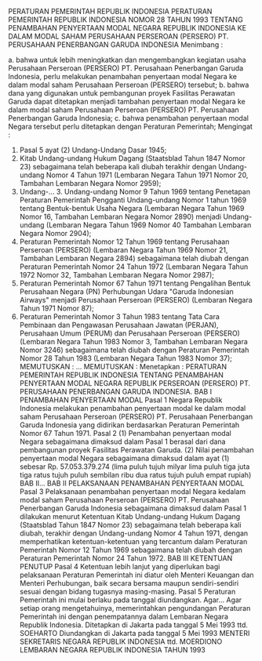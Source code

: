  PERATURAN PEMERINTAH REPUBLIK INDONESIA PERATURAN PEMERINTAH REPUBLIK INDONESIA NOMOR 28 TAHUN 1993 TENTANG PENAMBAHAN PENYERTAAN MODAL NEGARA REPUBLIK INDONESIA KE DALAM MODAL SAHAM PERUSAHAAN PERSEROAN (PERSERO) PT. PERUSAHAAN PENERBANGAN GARUDA INDONESIA
Menimbang :

a. bahwa untuk lebih meningkatkan dan mengembangkan kegiatan usaha Perusahaan Perseroan (PERSERO) PT. Perusahaan Penerbangan Garuda Indonesia, perlu melakukan penambahan penyertaan modal Negara ke dalam modal saham Perusahaan Perseroan (PERSERO) tersebut;
b. bahwa dana yang digunakan untuk pembangunan proyek Fasilitas Perawatan Garuda dapat ditetapkan menjadi tambahan penyertaan modal Negara ke dalam modal saham Perusahaan Perseroan (PERSERO) PT. Perusahaan Penerbangan Garuda Indonesia;
c. bahwa penambahan penyertaan modal Negara tersebut perlu ditetapkan dengan Peraturan Pemerintah;
Mengingat :

1. Pasal 5 ayat (2) Undang-Undang Dasar 1945;
2. Kitab Undang-undang Hukum Dagang (Staatsblad Tahun 1847 Nomor 23) sebagaimana telah beberapa kali diubah terakhir dengan Undang-undang Nomor 4 Tahun 1971 (Lembaran Negara Tahun 1971 Nomor 20, Tambahan Lembaran Negara Nomor 2959);
3. Undang-… 3. Undang-undang Nomor 9 Tahun 1969 tentang Penetapan Peraturan Pemerintah Pengganti Undang-undang Nomor 1 tahun 1969 tentang Bentuk-bentuk Usaha Negara (Lembaran Negara Tahun 1969 Nomor 16, Tambahan Lembaran Negara Nomor 2890) menjadi Undang-undang (Lembaran Negara Tahun 1969 Nomor 40 Tambahan Lembaran Negara Nomor 2904);
4. Peraturan Pemerintah Nomor 12 Tahun 1969 tentang Perusahaan Perseroan (PERSERO) (Lembaran Negara Tahun 1969 Nomor 21, Tambahan Lembaran Negara 2894) sebagaimana telah diubah dengan Peraturan Pemerintah Nomor 24 Tahun 1972 (Lembaran Negara Tahun 1972 Nomor 32, Tambahan Lembaran Negara Nomor 2987);
5. Peraturan Pemerintah Nomor 67 Tahun 1971 tentang Pengalihan Bentuk Perusahaan Negara (PN) Perhubungan Udara "Garuda Indonesian Airways" menjadi Perusahaan Perseroan (PERSERO) (Lembaran Negara Tahun 1971 Nomor 87);
6. Peraturan Pemerintah Nomor 3 Tahun 1983 tentang Tata Cara Pembinaan dan Pengawasan Perusahaan Jawatan (PERJAN), Perusahaan Umum (PERUM) dan Perusahaan Perseroan (PERSERO) (Lembaran Negara Tahun 1983 Nomor 3, Tambahan Lembaran Negara Nomor 3246) sebagaimana telah diubah dengan Peraturan Pemerintah Nomor 28 Tahun 1983 (Lembaran Negara Tahun 1983 Nomor 37);
MEMUTUSKAN :
 …
MEMUTUSKAN :
 Menetapkan : PERATURAN PEMERINTAH REPUBLIK INDONESIA TENTANG PENAMBAHAN PENYERTAAN MODAL NEGARA REPUBLIK PERSEROAN (PERSERO) PT. PERUSAHAAN PENERBANGAN GARUDA INDONESIA.
BAB I PENAMBAHAN PENYERTAAN MODAL
Pasal 1
Negara Republik Indonesia melakukan penambahan penyertaan modal ke dalam modal saham Perusahaan Perseroan (PERSERO) PT. Perusahaan Penerbangan Garuda Indonesia yang didirikan berdasarkan Peraturan Pemerintah Nomor 67 Tahun 1971.
Pasal 2
(1) Penambahan penyertaan modal Negara sebagaimana dimaksud dalam Pasal 1 berasal dari dana pembangunan proyek Fasilitas Perawatan Garuda.
(2) Nilai penambahan penyertaan modal Negara sebagaimana dimaksud dalam ayat (1) sebesar Rp. 57.053.379.274 (lima puluh tujuh milyar lima puluh tiga juta tiga ratus tujuh puluh sembilan ribu dua ratus tujuh puluh empat rupiah) BAB II…
BAB II PELAKSANAAN PENAMBAHAN PENYERTAAN MODAL
Pasal 3
Pelaksanaan penambahan penyertaan modal Negara kedalam modal saham Perusahaan Perseroan (PERSERO) PT. Perusahaan Penerbangan Garuda Indonesia sebagaimana dimaksud dalam Pasal 1 dilakukan menurut Ketentuan Kitab Undang-undang Hukum Dagang (Staatsblad Tahun 1847 Nomor 23) sebagaimana telah beberapa kali diubah, terakhir dengan Undang-undang Nomor 4 Tahun 1971, dengan memperhatikan ketentuan-ketentuan yang tercantum dalam Peraturan Pemerintah Nomor 12 Tahun 1969 sebagaimana telah diubah dengan Peraturan Pemerintah Nomor 24 Tahun 1972.
BAB III KETENTUAN PENUTUP
Pasal 4
Ketentuan lebih lanjut yang diperlukan bagi pelaksanaan Peraturan Pemerintah ini diatur oleh Menteri Keuangan dan Menteri Perhubungan, baik secara bersama maupun sendiri-sendiri sesuai dengan bidang tugasnya masing-masing.
Pasal 5
Peraturan Pemerintah ini mulai berlaku pada tanggal diundangkan. Agar…
Agar setiap orang mengetahuinya, memerintahkan pengundangan Peraturan Pemerintah ini dengan penempatannya dalam Lembaran Negara Republik Indonesia. Ditetapkan di Jakarta pada tanggal 5 Mei 1993 ttd. SOEHARTO Diundangkan di Jakarta pada tanggal 5 Mei 1993 MENTERI SEKRETARIS NEGARA REPUBLIK INDONESIA ttd. MOERDIONO LEMBARAN NEGARA REPUBLIK INDONESIA TAHUN 1993